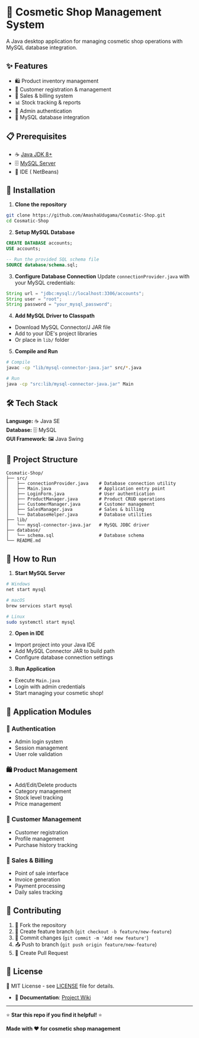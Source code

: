 # 💄 Cosmetic Shop Management System

A Java desktop application for managing cosmetic shop operations with MySQL database integration.

## ✨ Features

- 🛍️ Product inventory management
- 👥 Customer registration & management
- 🧾 Sales & billing system
- 📊 Stock tracking & reports
- 🔐 Admin authentication
- 💾 MySQL database integration

## 📋 Prerequisites

- ☕ [Java JDK 8+](https://www.oracle.com/java/technologies/downloads/)
- 🗄️ [MySQL Server](https://dev.mysql.com/downloads/mysql/)
- 🔧 IDE ( NetBeans)

## 🚀 Installation

1. **Clone the repository**
```bash
git clone https://github.com/AmashaUdugama/Cosmatic-Shop.git
cd Cosmatic-Shop
```

2. **Setup MySQL Database**
```sql
CREATE DATABASE accounts;
USE accounts;

-- Run the provided SQL schema file
SOURCE database/schema.sql;
```

3. **Configure Database Connection**
Update `connectionProvider.java` with your MySQL credentials:
```java
String url = "jdbc:mysql://localhost:3306/accounts";
String user = "root";
String password = "your_mysql_password";
```

4. **Add MySQL Driver to Classpath**
- Download MySQL Connector/J JAR file
- Add to your IDE's project libraries
- Or place in `lib/` folder

5. **Compile and Run**
```bash
# Compile
javac -cp "lib/mysql-connector-java.jar" src/*.java

# Run
java -cp "src:lib/mysql-connector-java.jar" Main
```

## 🛠️ Tech Stack

**Language:** ☕ Java SE  
**Database:** 🗄️ MySQL  
**GUI Framework:** 🖼️ Java Swing  


## 📁 Project Structure

```
Cosmatic-Shop/
├── src/
│   ├── connectionProvider.java    # Database connection utility
│   ├── Main.java                  # Application entry point
│   ├── LoginForm.java             # User authentication
│   ├── ProductManager.java        # Product CRUD operations
│   ├── CustomerManager.java       # Customer management
│   ├── SalesManager.java          # Sales & billing
│   └── DatabaseHelper.java        # Database utilities
├── lib/
│   └── mysql-connector-java.jar   # MySQL JDBC driver
├── database/
│   └── schema.sql                 # Database schema
└── README.md
```

## 🚦 How to Run

1. **Start MySQL Server**
```bash
# Windows
net start mysql

# macOS
brew services start mysql

# Linux
sudo systemctl start mysql
```

2. **Open in IDE**
- Import project into your Java IDE
- Add MySQL Connector JAR to build path
- Configure database connection settings

3. **Run Application**
- Execute `Main.java`
- Login with admin credentials
- Start managing your cosmetic shop!

## 📱 Application Modules

### 🔐 Authentication
- Admin login system
- Session management
- User role validation

### 🛍️ Product Management
- Add/Edit/Delete products
- Category management
- Stock level tracking
- Price management

### 👥 Customer Management
- Customer registration
- Profile management
- Purchase history tracking

### 🧾 Sales & Billing
- Point of sale interface
- Invoice generation
- Payment processing
- Daily sales tracking

## 🤝 Contributing

1. 🍴 Fork the repository
2. 🌿 Create feature branch (`git checkout -b feature/new-feature`)
3. 💾 Commit changes (`git commit -m 'Add new feature'`)
4. 📤 Push to branch (`git push origin feature/new-feature`)
5. 🔄 Create Pull Request


## 📄 License

📜 MIT License - see [LICENSE](LICENSE) file for details.

- 📖 **Documentation**: [Project Wiki](https://github.com/AmashaUdugama/Cosmatic-Shop/wiki)

---

⭐ **Star this repo if you find it helpful!** ⭐

**Made with ❤️ for cosmetic shop management**

